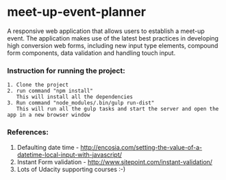 # meet-up-event-planner
A responsive web application that allows users to establish a meet-up event. The application makes use of the latest best practices in developing high conversion web forms, including new input type elements, compound form components, data validation and handling touch input.

### Instruction for running the project:
```
1. Clone the project
2. run command "npm install" 
   This will install all the dependencies
3. Run command "node_modules/.bin/gulp run-dist"
   This will run all the gulp tasks and start the server and open the app in a new browser window
```

 ### References:

 1. Defaulting date time - http://encosia.com/setting-the-value-of-a-datetime-local-input-with-javascript/
 2. Instant Form validation - http://www.sitepoint.com/instant-validation/
 3. Lots of Udacity supporting courses :-)
   
